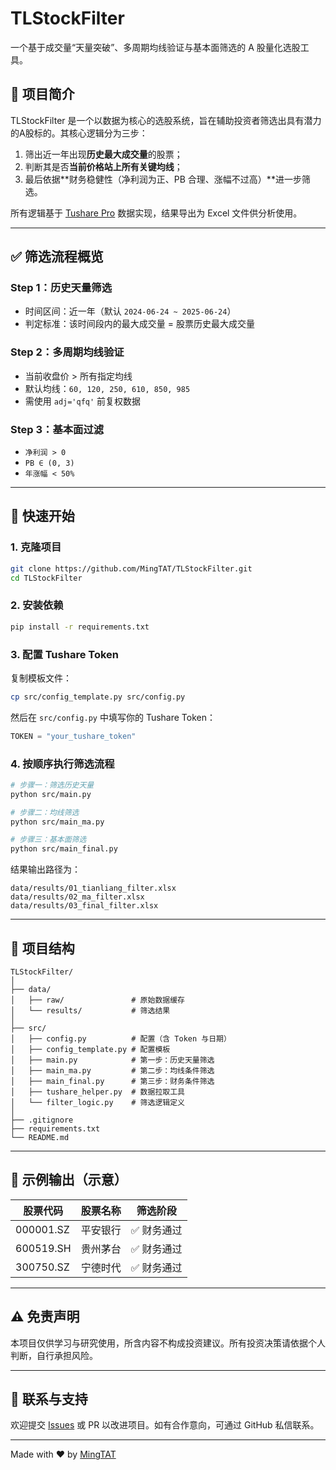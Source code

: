 # TLStockFilter

一个基于成交量“天量突破”、多周期均线验证与基本面筛选的 A 股量化选股工具。

## 📌 项目简介

TLStockFilter 是一个以数据为核心的选股系统，旨在辅助投资者筛选出具有潜力的A股标的。其核心逻辑分为三步：

1. 筛出近一年出现**历史最大成交量**的股票；
2. 判断其是否**当前价格站上所有关键均线**；
3. 最后依据**财务稳健性（净利润为正、PB 合理、涨幅不过高）**进一步筛选。

所有逻辑基于 [Tushare Pro](https://tushare.pro) 数据实现，结果导出为 Excel 文件供分析使用。

---

## ✅ 筛选流程概览

### Step 1：历史天量筛选  
- 时间区间：近一年（默认 `2024-06-24 ~ 2025-06-24`）  
- 判定标准：该时间段内的最大成交量 = 股票历史最大成交量

### Step 2：多周期均线验证  
- 当前收盘价 > 所有指定均线  
- 默认均线：`60, 120, 250, 610, 850, 985`  
- 需使用 `adj='qfq'` 前复权数据

### Step 3：基本面过滤  
- `净利润 > 0`
- `PB ∈ (0, 3)`
- `年涨幅 < 50%`

---

## 🚀 快速开始

### 1. 克隆项目

```bash
git clone https://github.com/MingTAT/TLStockFilter.git
cd TLStockFilter
```

### 2. 安装依赖

```bash
pip install -r requirements.txt
```

### 3. 配置 Tushare Token

复制模板文件：

```bash
cp src/config_template.py src/config.py
```

然后在 `src/config.py` 中填写你的 Tushare Token：

```python
TOKEN = "your_tushare_token"
```

### 4. 按顺序执行筛选流程

```bash
# 步骤一：筛选历史天量
python src/main.py

# 步骤二：均线筛选
python src/main_ma.py

# 步骤三：基本面筛选
python src/main_final.py
```

结果输出路径为：

```
data/results/01_tianliang_filter.xlsx
data/results/02_ma_filter.xlsx
data/results/03_final_filter.xlsx
```

---

## 📁 项目结构

```
TLStockFilter/
│
├── data/
│   ├── raw/               # 原始数据缓存
│   └── results/           # 筛选结果
│
├── src/
│   ├── config.py          # 配置（含 Token 与日期）
│   ├── config_template.py # 配置模板
│   ├── main.py            # 第一步：历史天量筛选
│   ├── main_ma.py         # 第二步：均线条件筛选
│   ├── main_final.py      # 第三步：财务条件筛选
│   ├── tushare_helper.py  # 数据拉取工具
│   └── filter_logic.py    # 筛选逻辑定义
│
├── .gitignore
├── requirements.txt
└── README.md
```

---

## 📌 示例输出（示意）

| 股票代码 | 股票名称 | 筛选阶段     |
|----------|----------|--------------|
| 000001.SZ | 平安银行 | ✅ 财务通过 |
| 600519.SH | 贵州茅台 | ✅ 财务通过 |
| 300750.SZ | 宁德时代 | ✅ 财务通过 |

---

## ⚠️ 免责声明

本项目仅供学习与研究使用，所含内容不构成投资建议。所有投资决策请依据个人判断，自行承担风险。

---

## 📮 联系与支持

欢迎提交 [Issues](https://github.com/MingTAT/TLStockFilter/issues) 或 PR 以改进项目。如有合作意向，可通过 GitHub 私信联系。

---

Made with ❤️ by [MingTAT](https://github.com/MingTAT)
